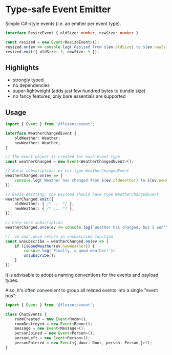 # Type-safe Event Emitter

Simple C#-style events (i.e. an emitter per event type).

```ts
interface ResizeEvent { oldSize: number, newSize: number }

const resized = new Event<ResizeEvent>();
resized.on(ev => console.log(`Resized from ${ev.oldSize} to ${ev.newSize}`));
resized.emit({ oldSize: 3, newSize: 5 });
```

## Highlights

- strongly typed
- no dependencies
- super-lightweight (adds just few hundred bytes to bundle size)
- no fancy features, only bare essentials are supported

## Usage

```ts
import { Event } from '@flexent/event';

interface WeatherChangedEvent {
    oldWeather: Weather;
    newWeather: Weather;
}

// The event object is created for each event type
const weatherChanged = new Event<WeatherChangedEvent>();

// Basic subscription: ev has type WeatherChangedEvent
weatherChanged.on(ev => {
    console.log(`Weather has changed from ${ev.oldWeather} to ${ev.newWeather}`);
});

// Basic emitting: the payload should have type WeatherChangedEvent
weatherChanged.emit({
    oldWeather: { /* ... */ },
    newWeather: { /* ... */ },
});

// Only-once subscription
weatherChanged.once(ev => console.log(`Weather has changed, but I won't bother you again`));

// .on and .once return an unsubscribe function
const unsubscribe = weatherChanged.on(ev => {
    if (isGoodWeather(ev.newWeather)) {
        console.log(`Finally, a good weather!`);
        unsubscribe();
    }
});
```

It is advisable to adopt a naming conventions for the events and payload types.

Also, it's often convenient to group all related events into a single "event bus":

```ts
import { Event } from '@flexent/event';

class ChatEvents {
    roomCreated = new Event<Room>();
    roomDestroyed = new Event<Room>();
    message = new Event<Message>();
    personJoined = new Event<Person>();
    personLeft = new Event<Person>();
    personEntered = new Event<{ door: Door, person: Person }>();
}
```
